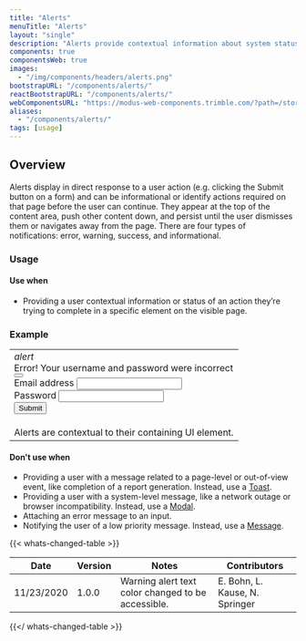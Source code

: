 ```yaml
---
title: "Alerts"
menuTitle: "Alerts"
layout: "single"
description: "Alerts provide contextual information about system status that persists until dismissed or resolved."
components: true
componentsWeb: true
images:
  - "/img/components/headers/alerts.png"
bootstrapURL: "/components/alerts/"
reactBootstrapURL: "/components/alerts/"
webComponentsURL: "https://modus-web-components.trimble.com/?path=/story/components-alert--default"
aliases:
  - "/components/alerts/"
tags: [usage]
---
```


## Overview

Alerts display in direct response to a user action (e.g. clicking the Submit button on a form) and can be informational or identify actions required on that page before the user can continue. They appear at the top of the content area, push other content down, and persist until the user dismisses them or navigates away from the page. There are four types of notifications: error, warning, success, and informational.

### Usage

#### Use when

- Providing a user contextual information or status of an action they’re trying to complete in a specific element on the visible page.

### Example

<table class="table table-bordered">
  <tbody>
    <tr>
      <td style="line-height: 1.25" scope="row">
        <div class="border">
          <div class="alert alert-danger d-flex align-items-center mx-3 mt-3 mb-0 alert-dismissible fade show" role="alert">
            <i class="modus-icons alert-icon me-2" aria-hidden="true">alert</i>
            <div>Error! Your username and password were incorrect</div>
            <button type="button" class="btn-close" aria-label="Close">
            </button>
          </div>
          <div class="p-3">
            <form>
              <div class="form-group mb-3">
                <label for="exampleInputEmail1" class="form-label">Email address</label>
                <input
                  type="email"
                  class="form-control"
                  id="exampleInputEmail1"
                  aria-describedby="emailHelp"
                  autocomplete="email"
                />
              </div>
              <div class="form-group mb-3">
                <label for="exampleInputPassword1" class="form-label">Password</label>
                <input
                  type="password"
                  class="form-control"
                  id="exampleInputPassword1"
                  autocomplete="off"
                />
              </div>
              <button type="submit" class="btn btn-primary">Submit</button>
            </form>
          </div>
        </div>
      </td>
    </tr>
    <tr>
      <td class="do" scope="row">
        Alerts are contextual to their containing UI element.
      </td>
    </tr>
  </tbody>
</table>

#### Don't use when

- Providing a user with a message related to a page-level or out-of-view event, like completion of a report generation. Instead, use a [Toast](/components/web/toasts/).
- Providing a user with a system-level message, like a network outage or browser incompatibility. Instead, use a [Modal](/components/web/modals/).
- Attaching an error message to an input.
- Notifying the user of a low priority message. Instead, use a [Message](/components/web/messages/).

{{< whats-changed-table >}}

| Date       | Version | Notes                                              | Contributors                   |
| ---------- | ------- | -------------------------------------------------- | ------------------------------ |
| 11/23/2020 | 1.0.0   | Warning alert text color changed to be accessible. | E. Bohn, L. Kause, N. Springer |

{{</ whats-changed-table >}}
